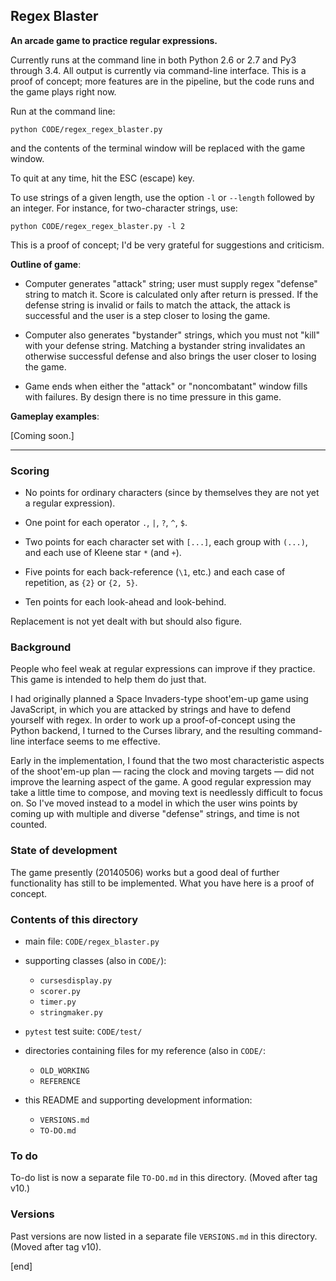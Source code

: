 ## Regex Blaster

**An arcade game to practice regular expressions.**

Currently runs at the command line in both Python 2.6 or 2.7 and Py3 through 3.4. All output is currently via command-line interface. This is a proof of concept; more features are in the pipeline, but the code runs and the game plays right now.

Run at the command line:

    python CODE/regex_regex_blaster.py

and the contents of the terminal window will be replaced with the game window.

To quit at any time, hit the ESC (escape) key.

To use strings of a given length, use the option `-l` or `--length` followed by an integer. For instance, for two-character strings, use:

    python CODE/regex_regex_blaster.py -l 2

This is a proof of concept; I'd be very grateful for suggestions and criticism.

**Outline of game**:

 * Computer generates "attack" string; user must supply regex "defense" string to match it. Score is calculated only after return is pressed. If the defense string is invalid or fails to match the attack, the attack is successful and the user is a step closer to losing the game.

 * Computer also generates "bystander" strings, which you must not "kill" with your defense string. Matching a bystander string invalidates an otherwise successful defense and also brings the user closer to losing the game.

 * Game ends when either the "attack" or "noncombatant" window fills with failures. By design there is no time pressure in this game.

**Gameplay examples**:

 [Coming soon.]

---

### Scoring

 * No points for ordinary characters (since by themselves they are not yet a regular expression).

 * One point for each operator `.`, `|`, `?`, `^`, `$`.

 * Two points for each character set with `[...]`, each group with `(...)`, and each use of Kleene star `*` (and `+`).

 * Five points for each back-reference (`\1`, etc.) and each case of repetition, as `{2}` or `{2, 5}`.

 * Ten points for each look-ahead and look-behind.

Replacement is not yet dealt with but should also figure.

### Background

People who feel weak at regular expressions can improve if they practice. This game is intended to help them do just that.

I had originally planned a Space Invaders-type shoot'em-up game using JavaScript, in which you are attacked by strings and have to defend yourself with regex. In order to work up a proof-of-concept using the Python backend, I turned to the Curses library, and the resulting command-line interface seems to me effective.

Early in the implementation, I found that the two most characteristic aspects of the shoot'em-up plan — racing the clock and moving targets — did not improve the learning aspect of the game. A good regular expression may take a little time to compose, and moving text is needlessly difficult to focus on. So I've moved instead to a model in which the user wins points by coming up with multiple and diverse "defense" strings, and time is not counted.

### State of development

The game presently (20140506) works but a good deal of further functionality has still to be implemented. What you have here is a proof of concept.

### Contents of this directory

 * main file: `CODE/regex_blaster.py`
 * supporting classes (also in `CODE/`):

   * `cursesdisplay.py`
   * `scorer.py`
   * `timer.py`
   * `stringmaker.py`

 * `pytest` test suite: `CODE/test/`
 * directories containing files for my reference (also in `CODE/`:

   * `OLD_WORKING`
   * `REFERENCE`

 * this README and supporting development information:

   * `VERSIONS.md`
   * `TO-DO.md`

### To do

To-do list is now a separate file `TO-DO.md` in this directory. (Moved after tag v10.)

### Versions

Past versions are now listed in a separate file `VERSIONS.md` in this directory. (Moved after tag v10).

[end]

